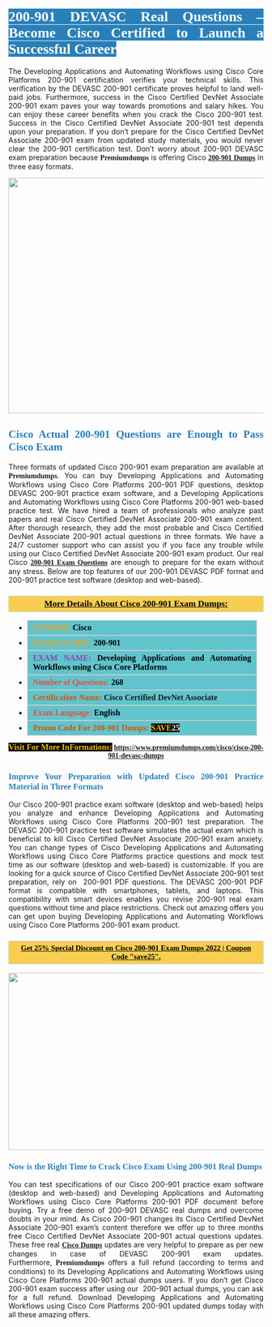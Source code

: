 <h1 style="text-align: justify;"><span style="color:#ffffff;"><span style="font-family:Georgia,serif;"><strong><span style="background-color:#2980b9;">200-901 DEVASC Real Questions – Become Cisco Certified to Launch a Successful Career</span></strong></span></span></h1>

<p style="text-align: justify;">The Developing Applications and Automating Workflows using Cisco Core Platforms 200-901 certification verifies your technical skills. This verification by the DEVASC 200-901 certificate proves helpful to land well-paid jobs. Furthermore, success in the Cisco Certified DevNet Associate 200-901 exam paves your way towards promotions and salary hikes. You can enjoy these career benefits when you crack the Cisco 200-901 test. Success in the Cisco Certified DevNet Associate 200-901 test depends upon your preparation. If you don’t prepare for the Cisco Certified DevNet Associate 200-901 exam from updated study materials, you would never clear the 200-901 certification test. Don’t worry about 200-901 DEVASC exam preparation because <span style="font-size:14px;"><strong><span style="font-family:Georgia,serif;">Premiumdumps</span></strong></span> is offering Cisco <span style="font-family:Georgia,serif;"><strong><a href="https://www.premiumdumps.com/cisco/cisco-200-901-devasc-dumps">200-901 Dumps</a></strong></span> in three easy formats.</p>

<p style="text-align: center;"><a href="https://www.premiumdumps.com/cisco/cisco-200-901-devasc-dumps"><img alt="" src="https://i.imgur.com/P39uA2n.jpg" style="width: 700px; height: 465px;" /></a></p>

<h2 style="text-align: justify;"><span style="color:#2980b9;"><span style="font-family:Georgia,serif;"><strong>Cisco Actual 200-901 Questions are Enough to Pass Cisco Exam</strong></span></span></h2>

<p style="text-align: justify;">Three formats of updated Cisco 200-901 exam preparation are available at <span style="font-size:14px;"><strong><span style="font-family:Georgia,serif;">Premiumdumps</span></strong></span>. You can buy Developing Applications and Automating Workflows using Cisco Core Platforms 200-901 PDF questions, desktop DEVASC 200-901 practice exam software, and a Developing Applications and Automating Workflows using Cisco Core Platforms 200-901 web-based practice test. We have hired a team of professionals who analyze past papers and real Cisco Certified DevNet Associate 200-901 exam content. After thorough research, they add the most probable and Cisco Certified DevNet Associate 200-901 actual questions in three formats. We have a 24/7 customer support who can assist you if you face any trouble while using our Cisco Certified DevNet Associate 200-901 exam product. Our real Cisco <span style="font-family:Georgia,serif;"><strong><a href="https://www.premiumdumps.com/cisco/cisco-200-901-devasc-dumps">200-901 Exam Questions</a></strong></span> are enough to prepare for the exam without any stress. Below are top features of our 200-901 DEVASC PDF format and 200-901 practice test software (desktop and web-based).</p>

<h3 style="background: #f7ce50; border: 1px solid rgb(204, 204, 204); padding: 5px 10px; text-align: center;"><span style="font-family:Georgia,serif;"><u><u><span style="color:#000000;"><span style="font-size:11pt"><span style="line-height:normal"><b><span style="font-size:13.0pt"><span cambria="">More Details About Cisco 200-901 Exam Dumps:</span></span></b></span></span></span></u></u></span></h3>

<ul>
	<li style="margin:0cm 10pt">
	<div style="background:#61c4cd; border: 1px solid rgb(204, 204, 204); padding: 5px 10px; text-align: justify;"><span style="font-family:Georgia,serif;"><span style="font-size:11pt"><span style="line-height:normal"><b><span style="font-size:12.0pt"><span new="" roman="" times=""><span style="color:#f39c12;">VENDOR:</span> <span style="color:#000000;">Cisco</span></span></span></b></span></span></span></div>
	</li>
	<li style="margin:0cm 10pt">
	<div style="background: #61c4cd; border: 1px solid rgb(204, 204, 204); padding: 5px 10px; text-align: justify;"><span style="font-family:Georgia,serif;"><span style="font-size:11pt"><span style="line-height:normal"><b><span style="font-size:12.0pt"><span new="" roman="" times=""><span style="color:#f39c12;">EXAM CCODE:</span> <span style="color:#000000;">200-901</span></span></span></b></span></span></span></div>
	</li>
	<li style="margin:0cm 10pt">
	<div style="background: #61c4cd; border: 1px solid rgb(204, 204, 204); padding: 5px 10px; text-align: justify;"><span style="font-family:Georgia,serif;"><span style="font-size:11pt"><span style="line-height:normal"><b><span style="font-size:12.0pt"><span new="" roman="" times=""><span style="color:#8e44ad;">EXAM NAME:</span> <span style="color:#000000;">Developing Applications and Automating Workflows using Cisco Core Platforms</span></span></span></b></span></span></span></div>
	</li>
	<li style="margin:0cm 10pt">
	<div style="background: #61c4cd; border: 1px solid rgb(204, 204, 204); padding: 5px 10px;"><span style="font-family:Georgia,serif;"><span style="font-size:11pt"><span style="line-height:normal"><b><span style="font-size:12.0pt"><span new="" roman="" times=""><span style="color:#e74c3c;">Number of Questions:</span><span style="color:#000000;"><span style="color:#f1c40f;"> </span>268</span></span></span></b></span></span></span></div>
	</li>
	<li style="margin:0cm 10pt">
	<div style="background: #61c4cd; border: 1px solid rgb(204, 204, 204); padding: 5px 10px; text-align: justify;"><span style="font-family:Georgia,serif;"><span style="font-size:11pt"><span style="line-height:normal"><b><span style="font-size:12.0pt"><span new="" roman="" times=""><span style="color:#d35400;">Certification Name:</span> Cisco Certified DevNet Associate</span></span></b></span></span></span></div>
	</li>
	<li style="margin:0cm 10pt">
	<div style="background: #61c4cd; border: 1px solid rgb(204, 204, 204); padding: 5px 10px; text-align: justify;"><span style="font-family:Georgia,serif;"><span style="font-size:11pt"><span style="line-height:normal"><b><span style="font-size:12.0pt"><span new="" roman="" times=""><span style="color:#e74c3c;">Exam Language:</span> <span style="color:#000000;">English</span></span></span></b></span></span></span></div>
	</li>
	<li style="margin:0cm 10pt">
	<div style="background: #61c4cd; border: 1px solid rgb(204, 204, 204); padding: 5px 10px;"><span style="font-family:Georgia,serif;"><span style="font-size:11pt"><span style="line-height:normal"><b><span style="font-size:12.0pt"><span new="" roman="" times=""><span style="color:#d35400;">Promo Code For 200-901 Dumps:</span><span style="color:#f1c40f;"> <span style="background-color:#000000;">SAVE</span></span><span style="color:#ffffff;"><span style="background-color:#000000;">25</span></span></span></span></b></span></span></span></div>
	</li>
</ul>

<p style="text-align: center;"><span style="font-family:Georgia,serif;"><strong><span style="font-size:16px;"><span style="color:#f1c40f;"><span style="background-color:#000000;">Visit For More InFormations:</span></span></span> <a href="https://www.premiumdumps.com/cisco/cisco-200-901-devasc-dumps">https://www.premiumdumps.com/cisco/cisco-200-901-devasc-dumps</a></strong></span></p>

<h3 style="text-align: justify;"><span style="color:#2980b9;"><span style="font-family:Georgia,serif;"><strong><strong><strong>Improve Your Preparation with Updated Cisco 200-901 Practice Material in Three Formats</strong></strong></strong></span></span></h3>

<p style="text-align: justify;">Our Cisco 200-901 practice exam software (desktop and web-based) helps you analyze and enhance Developing Applications and Automating Workflows using Cisco Core Platforms 200-901 test preparation. The DEVASC 200-901 practice test software simulates the actual exam which is beneficial to kill Cisco Certified DevNet Associate 200-901 exam anxiety. You can change types of Cisco Developing Applications and Automating Workflows using Cisco Core Platforms practice questions and mock test time as our software (desktop and web-based) is customizable. If you are looking for a quick source of Cisco Certified DevNet Associate 200-901 test preparation, rely on  200-901 PDF questions. The DEVASC 200-901 PDF format is compatible with smartphones, tablets, and laptops. This compatibility with smart devices enables you revise 200-901 real exam questions without time and place restrictions. Check out amazing offers you can get upon buying Developing Applications and Automating Workflows using Cisco Core Platforms 200-901 exam product.</p>

<h3 style="background: rgb(247, 206, 80); border: 1px solid rgb(204, 204, 204); padding: 5px 10px; text-align: center;"><span style="font-family:Georgia,serif;"><u><span style="color:#000000;"><span style="font-size:11pt;"><span style="line-height:normal;"><b><span cambria="">Get 25% Special Discount on Cisco 200-901 Exam Dumps 2022 | Coupon Code "save25".</span></b></span></span></span></u></span></h3>

<p style="text-align: center;"><strong><a href="https://www.premiumdumps.com/cisco/cisco-200-901-devasc-dumps"><img alt="" src="https://i.imgur.com/2KPb8yb.jpeg" style="width: 700px; height: 350px;" /></a></strong></p>

<h3 style="text-align: justify;"><span style="color:#2980b9;"><span style="font-family:Georgia,serif;"><strong><strong><strong>Now is the Right Time to Crack Cisco Exam Using 200-901 Real Dumps</strong></strong></strong></span></span></h3>

<p style="text-align: justify;">You can test specifications of our Cisco 200-901 practice exam software (desktop and web-based) and Developing Applications and Automating Workflows using Cisco Core Platforms 200-901 PDF document before buying. Try a free demo of 200-901 DEVASC real dumps and overcome doubts in your mind. As Cisco 200-901 changes its Cisco Certified DevNet Associate 200-901 exam’s content therefore we offer up to three months free Cisco Certified DevNet Associate 200-901 actual questions updates. These free real <span style="font-family:Georgia,serif;"><strong><a href="https://www.premiumdumps.com/cisco-exam-dumps">Cisco Dumps</a></strong></span> updates are very helpful to prepare as per new changes in case of DEVASC 200-901 exam updates. Furthermore, <span style="font-size:14px;"><strong><span style="font-family:Georgia,serif;">Premiumdumps</span></strong></span> offers a full refund (according to terms and conditions) to its Developing Applications and Automating Workflows using Cisco Core Platforms 200-901 actual dumps users. If you don’t get Cisco 200-901 exam success after using our  200-901 actual dumps, you can ask for a full refund. Download Developing Applications and Automating Workflows using Cisco Core Platforms 200-901 updated dumps today with all these amazing offers.</p>
